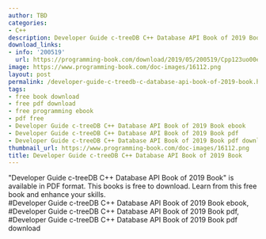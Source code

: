 ```yaml
---
author: TBD
categories:
- C++
description: Developer Guide c-treeDB C++ Database API Book of 2019 Book
download_links:
- info: '200519'
  url: https://programming-book.com/download/2019/05/200519/Cpp123uo00es0157.pdf
image: https://www.programming-book.com/doc-images/16112.png
layout: post
permalink: /developer-guide-c-treedb-c-database-api-book-of-2019-book.html
tags:
- free book download
- free pdf download
- free programming ebook
- pdf free
- Developer Guide c-treeDB C++ Database API Book of 2019 Book ebook
- Developer Guide c-treeDB C++ Database API Book of 2019 Book pdf
- Developer Guide c-treeDB C++ Database API Book of 2019 Book pdf download
thumbnail_url: https://www.programming-book.com/doc-images/16112.png
title: Developer Guide c-treeDB C++ Database API Book of 2019 Book
---
```


 
<div class="item-desc text-justify">
  "Developer Guide c-treeDB C++ Database API Book of 2019 Book" is available in PDF format. This books is free to download. Learn from this free book and enhance your skills.
  <br>
  #Developer Guide c-treeDB C++ Database API Book of 2019 Book ebook, #Developer Guide c-treeDB C++ Database API Book of 2019 Book pdf, #Developer Guide c-treeDB C++ Database API Book of 2019 Book pdf download
</div>